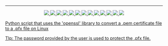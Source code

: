 ---

<p align="center">
<a href="https://github.com/tmcybers/.pem-to-.pfx-automate-script"><img src="https://img.shields.io/badge/python-3-yellowgreen">
<a href="https://github.com/tmcybers/.pem-to-.pfx-automate-script"><img src="https://img.shields.io/badge/downloads-334-green">
<a href="https://github.com/tmcybers/.pem-to-.pfx-automate-script"><img src="https://img.shields.io/badge/releases-1.0-red">
<a href="https://github.com/tmcybers/.pem-to-.pfx-automate-script"><img src="https://img.shields.io/badge/contributors-1-orange">
<a href="https://github.com/tmcybers/.pem-to-.pfx-automate-script"><img src="https://img.shields.io/badge/open%20issues-0-blue">
<a href="https://github.com/tmcybers/.pem-to-.pfx-automate-script"><img src="https://img.shields.io/badge/discussions-1-orange">
<a href="https://t.me/+l5WYQySOL-0yMDQ0"><img src="https://img.shields.io/badge/chat-online-brightgreen?style=plastic&logo=telegram">
<a href="https://twitter.com/tmcybers"><img src="https://img.shields.io/badge/folow-tmcyber-blue?style=plastic&logo=twitter">
<a href="https://ioc.exchange/@tmcyber"><img src="https://img.shields.io/badge/folow-tmcyber-blue?style=plastic&logo=mastodon">
<a href="https://tmcybers.github.io/blog"><img src="https://img.shields.io/badge/Write%20ups-Blog-red?style=plastic&logo=hackthebox">
  <a href="https://wakatime.com/@tmcyber"><img src="https://img.shields.io/badge/Developer-Blog-orange?style=plastic&logo=python">
<a href="https://tmcybers.github.io/Donate"><img src="https://img.shields.io/badge/support-tmcyber-blue?style=plastic&logo=donate">
<a href="https://ko-fi.com/tmcyber"><img src="https://img.shields.io/badge/Support%20me-Ko--Fi-brightgreen?style=plastic&logo=ko-fi">

</p>

Python script that uses the 'openssl' library to convert a .pem certificate file to a .pfx file on Linux

TIp: The password provided by the user is used to protect the .pfx file.
